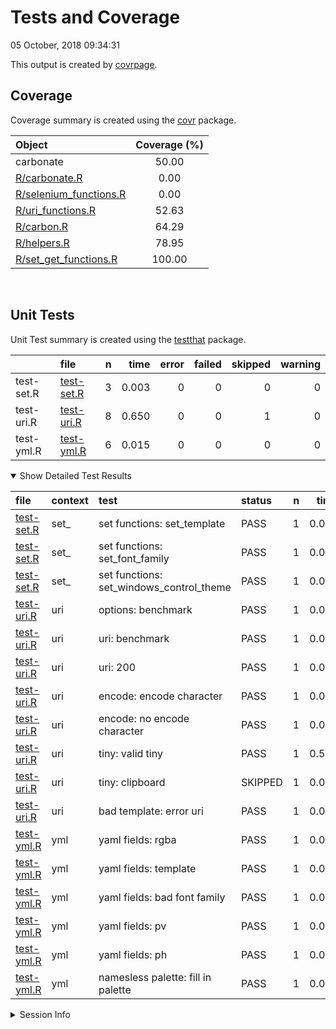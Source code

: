 Tests and Coverage
================
05 October, 2018 09:34:31

This output is created by
[covrpage](https://github.com/yonicd/covrpage).

## Coverage

Coverage summary is created using the
[covr](https://github.com/r-lib/covr) package.

| Object                                               | Coverage (%) |
| :--------------------------------------------------- | :----------: |
| carbonate                                            |    50.00     |
| [R/carbonate.R](../R/carbonate.R)                    |     0.00     |
| [R/selenium\_functions.R](../R/selenium_functions.R) |     0.00     |
| [R/uri\_functions.R](../R/uri_functions.R)           |    52.63     |
| [R/carbon.R](../R/carbon.R)                          |    64.29     |
| [R/helpers.R](../R/helpers.R)                        |    78.95     |
| [R/set\_get\_functions.R](../R/set_get_functions.R)  |    100.00    |

<br>

## Unit Tests

Unit Test summary is created using the
[testthat](https://github.com/r-lib/testthat)
package.

|            | file                              | n |  time | error | failed | skipped | warning |
| ---------- | :-------------------------------- | -: | ----: | ----: | -----: | ------: | ------: |
| test-set.R | [test-set.R](testthat/test-set.R) | 3 | 0.003 |     0 |      0 |       0 |       0 |
| test-uri.R | [test-uri.R](testthat/test-uri.R) | 8 | 0.650 |     0 |      0 |       1 |       0 |
| test-yml.R | [test-yml.R](testthat/test-yml.R) | 6 | 0.015 |     0 |      0 |       0 |       0 |

<details open>

<summary> Show Detailed Test Results
</summary>

| file                                  | context | test                                        | status  | n |  time |
| :------------------------------------ | :------ | :------------------------------------------ | :------ | -: | ----: |
| [test-set.R](testthat/test-set.R#L8)  | set\_   | set functions: set\_template                | PASS    | 1 | 0.001 |
| [test-set.R](testthat/test-set.R#L13) | set\_   | set functions: set\_font\_family            | PASS    | 1 | 0.001 |
| [test-set.R](testthat/test-set.R#L18) | set\_   | set functions: set\_windows\_control\_theme | PASS    | 1 | 0.001 |
| [test-uri.R](testthat/test-uri.R#L9)  | uri     | options: benchmark                          | PASS    | 1 | 0.002 |
| [test-uri.R](testthat/test-uri.R#L17) | uri     | uri: benchmark                              | PASS    | 1 | 0.002 |
| [test-uri.R](testthat/test-uri.R#L21) | uri     | uri: 200                                    | PASS    | 1 | 0.048 |
| [test-uri.R](testthat/test-uri.R#L27) | uri     | encode: encode character                    | PASS    | 1 | 0.002 |
| [test-uri.R](testthat/test-uri.R#L31) | uri     | encode: no encode character                 | PASS    | 1 | 0.002 |
| [test-uri.R](testthat/test-uri.R#L37) | uri     | tiny: valid tiny                            | PASS    | 1 | 0.591 |
| [test-uri.R](testthat/test-uri.R#L42) | uri     | tiny: clipboard                             | SKIPPED | 1 | 0.001 |
| [test-uri.R](testthat/test-uri.R#)    | uri     | bad template: error uri                     | PASS    | 1 | 0.002 |
| [test-yml.R](testthat/test-yml.R#L24) | yml     | yaml fields: rgba                           | PASS    | 1 | 0.004 |
| [test-yml.R](testthat/test-yml.R#L29) | yml     | yaml fields: template                       | PASS    | 1 | 0.002 |
| [test-yml.R](testthat/test-yml.R#L34) | yml     | yaml fields: bad font family                | PASS    | 1 | 0.002 |
| [test-yml.R](testthat/test-yml.R#L39) | yml     | yaml fields: pv                             | PASS    | 1 | 0.003 |
| [test-yml.R](testthat/test-yml.R#L44) | yml     | yaml fields: ph                             | PASS    | 1 | 0.003 |
| [test-yml.R](testthat/test-yml.R#L59) | yml     | namesless palette: fill in palette          | PASS    | 1 | 0.001 |

</details>

<details>

<summary> Session Info </summary>

| Field    | Value                               |
| :------- | :---------------------------------- |
| Version  | R version 3.5.1 (2018-07-02)        |
| Platform | x86\_64-apple-darwin15.6.0 (64-bit) |
| Running  | macOS High Sierra 10.13.6           |
| Language | en\_US                              |
| Timezone | America/New\_York                   |

| Package  | Version    |
| :------- | :--------- |
| testthat | 2.0.0.9000 |
| covr     | 3.2.0      |
| covrpage | 0.0.58     |

</details>

<!--- Final Status : skipped/warning --->
